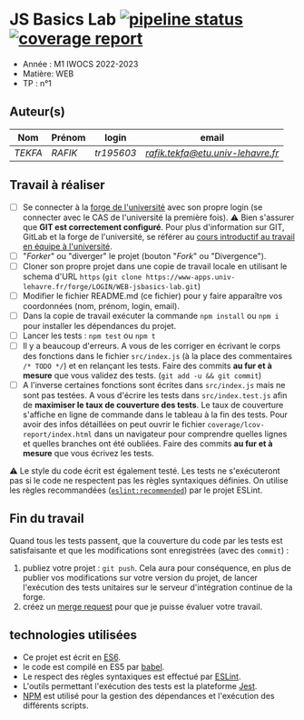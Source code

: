 # JS Basics Lab [![pipeline status](https://www-apps.univ-lehavre.fr/forge/2022-2023-M1/WEB-jsbasics-lab/badges/master/pipeline.svg)](https://www-apps.univ-lehavre.fr/forge/2022-2023-M1/WEB-jsbasics-lab/commits/master)  [![coverage report](https://www-apps.univ-lehavre.fr/forge/2022-2023-M1/WEB-jsbasics-lab/badges/master/coverage.svg)](https://www-apps.univ-lehavre.fr/forge/2022-2023-M1/WEB-jsbasics-lab/commits/master)

- Année : M1 IWOCS 2022-2023
- Matière: WEB
- TP : n°1

## Auteur(s)

|Nom|Prénom|login|email|
|--|--|--|--|
| *TEKFA* | *RAFIK*| *tr195603* | *rafik.tekfa@etu.univ-lehavre.fr* |

## Travail à réaliser

- [ ] Se connecter à la [forge de l'université](https://www-apps.univ-lehavre.fr/forge) avec son propre login (se connecter avec le CAS de l'université la première fois). :warning: Bien s'assurer que **GIT est correctement configuré**. Pour plus d'information sur GIT, GitLab et la forge de l'université, se référer au [cours introductif au travail en équipe à l'université](https://pigne.org/teaching/general/lecture/Gestion-de-version-travail-en-equipe).
- [ ] "*Forker*" ou "diverger" le projet (bouton "*Fork*" ou "Divergence").
- [ ] Cloner son propre projet dans une copie de travail locale en utilisant le schema d'URL `https` (`git clone https://www-apps.univ-lehavre.fr/forge/LOGIN/WEB-jsbasics-lab.git`)
- [ ] Modifier le fichier README.md (ce fichier) pour y faire apparaître vos coordonnées (nom, prénom, login, email).
- [ ] Dans la copie de travail exécuter la commande `npm install` ou `npm i` pour installer les dépendances du projet.
- [ ] Lancer les tests : `npm test` ou `npm t`
- [ ] Il y a beaucoup d'erreurs. A vous de les corriger en écrivant le corps des fonctions dans le fichier `src/index.js` (à la place des commentaires `/* TODO */`) et en relançant les tests. Faire des commits **au fur et à mesure** que vous validez des tests. (`git add -u && git commit`)
- [ ] A l'inverse certaines fonctions sont écrites dans `src/index.js` mais ne sont pas testées. A vous d'écrire les tests dans `src/index.test.js` afin de **maximiser le taux de couverture des tests**. Le taux de couverture s'affiche en ligne de commande dans le tableau à la fin des tests. Pour avoir des infos détaillées on peut ouvrir le fichier `coverage/lcov-report/index.html` dans un navigateur pour comprendre quelles lignes et quelles branches ont été oubliées. Faire des commits **au fur et à mesure** que vous écrivez les tests.

:warning: Le style du code écrit est également testé. Les tests ne s'exécuteront pas si le code ne respectent pas les règles syntaxiques définies. On utilise les règles recommandées ([`eslint:recommended`](https://eslint.org/docs/rules/)) par le projet ESLint.

## Fin du travail

Quand tous les tests passent, que la couverture du code par les tests est satisfaisante et que les modifications sont enregistrées (avec des `commit`) :

1. publiez votre projet : `git push`. Cela aura pour conséquence, en plus de publier vos modifications sur votre version du projet, de lancer l'exécution des tests unitaires sur le serveur d'intégration continue de la forge.
2. créez un [merge request](https://docs.gitlab.com/ee/gitlab-basics/add-merge-request.html) pour que je puisse évaluer votre travail.

## technologies utilisées

- Ce projet est écrit en [ES6](http://www.ecma-international.org/ecma-262/6.0/index.html).
- le code est compilé en ES5 par [babel](https://babeljs.io/).
- Le respect des règles syntaxiques est effectué par [ESLint](https://eslint.org/).
- L'outils permettant l'exécution des tests est la plateforme [Jest](http://facebook.github.io/jest/).
- [NPM](https://www.npmjs.com/) est utilisé pour la gestion des dépendances et l'exécution des différents scripts.

